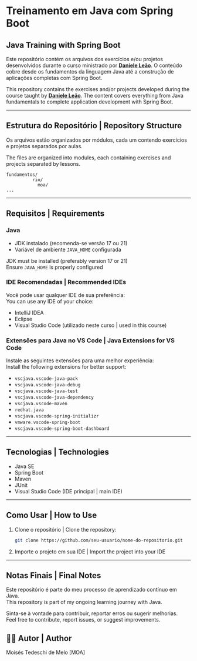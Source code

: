 
# Treinamento em Java com Spring Boot  
## Java Training with Spring Boot

Este repositório contém os arquivos dos exercícios e/ou projetos desenvolvidos durante o curso ministrado por [**Daniele Leão**](https://www.linkedin.com/in/danieleleaoevangelista/). O conteúdo cobre desde os fundamentos da linguagem Java até a construção de aplicações completas com Spring Boot.

This repository contains the exercises and/or projects developed during the course taught by [**Daniele Leão**](https://www.linkedin.com/in/danieleleaoevangelista/). The content covers everything from Java fundamentals to complete application development with Spring Boot.

---

## Estrutura do Repositório | Repository Structure

Os arquivos estão organizados por módulos, cada um contendo exercícios e projetos separados por aulas.

The files are organized into modules, each containing exercises and projects separated by lessons.

```
fundamentos/
          rio/
            moa/
...
```

---

## Requisitos | Requirements

### Java

- JDK instalado (recomenda-se versão 17 ou 21)
- Variável de ambiente `JAVA_HOME` configurada

JDK must be installed (preferably version 17 or 21)  
Ensure `JAVA_HOME` is properly configured

### IDE Recomendadas | Recommended IDEs

Você pode usar qualquer IDE de sua preferência:  
You can use any IDE of your choice:

- IntelliJ IDEA  
- Eclipse  
- Visual Studio Code (utilizado neste curso | used in this course)

### Extensões para Java no VS Code | Java Extensions for VS Code

Instale as seguintes extensões para uma melhor experiência:  
Install the following extensions for better support:

- `vscjava.vscode-java-pack`
- `vscjava.vscode-java-debug`
- `vscjava.vscode-java-test`
- `vscjava.vscode-java-dependency`
- `vscjava.vscode-maven`
- `redhat.java`
- `vscjava.vscode-spring-initializr`
- `vmware.vscode-spring-boot`
- `vscjava.vscode-spring-boot-dashboard`

---

## Tecnologias | Technologies

- Java SE  
- Spring Boot  
- Maven  
- JUnit  
- Visual Studio Code (IDE principal | main IDE)

---

## Como Usar | How to Use

1. Clone o repositório | Clone the repository:
   ```bash
   git clone https://github.com/seu-usuario/nome-do-repositorio.git
   ```

2. Importe o projeto em sua IDE | Import the project into your IDE

---

## Notas Finais | Final Notes

Este repositório é parte do meu processo de aprendizado contínuo em Java.  
This repository is part of my ongoing learning journey with Java.

Sinta-se à vontade para contribuir, reportar erros ou sugerir melhorias.  
Feel free to contribute, report issues, or suggest improvements.


## 🙋‍♂️ Autor | Author
Moisés Tedeschi de Melo [MOA]